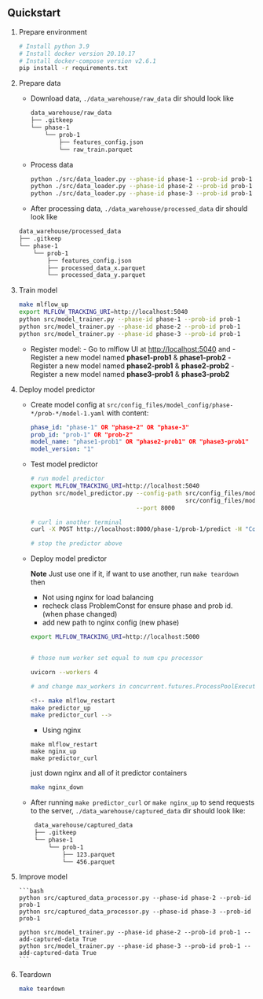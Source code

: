 ## Quickstart

1.  Prepare environment

    ```bash
    # Install python 3.9
    # Install docker version 20.10.17
    # Install docker-compose version v2.6.1
    pip install -r requirements.txt
    ```

2.  Prepare data

    -   Download data, `./data_warehouse/raw_data` dir should look like

        ```bash
        data_warehouse/raw_data
        ├── .gitkeep
        └── phase-1
            └── prob-1
                ├── features_config.json
                └── raw_train.parquet
        ```

    -   Process data

        ```bash
        python ./src/data_loader.py --phase-id phase-1 --prob-id prob-1
        python ./src/data_loader.py --phase-id phase-2 --prob-id prob-1
        python ./src/data_loader.py --phase-id phase-3 --prob-id prob-1
        ```

    -   After processing data, `./data_warehouse/processed_data` dir should look like

    ```bash
    data_warehouse/processed_data
    ├── .gitkeep
    └── phase-1
        └── prob-1
            ├── features_config.json
            ├── processed_data_x.parquet
            └── processed_data_y.parquet
    ```

3. Train model

    ```bash
    make mlflow_up
    export MLFLOW_TRACKING_URI=http://localhost:5040
    python src/model_trainer.py --phase-id phase-1 --prob-id prob-1
    python src/model_trainer.py --phase-id phase-2 --prob-id prob-1 
    python src/model_trainer.py --phase-id phase-3 --prob-id prob-1 
    ```

    -   Register model: - Go to mlflow UI at <http://localhost:5040> and 
                        - Register a new model named **phase1-prob1** & **phase1-prob2**
                        - Register a new model named **phase2-prob1** & **phase2-prob2**
                        - Register a new model named **phase3-prob1** & **phase3-prob2**

4.  Deploy model predictor

    -   Create model config at `src/config_files/model_config/phase-*/prob-*/model-1.yaml` with content: 

        ```yaml
        phase_id: "phase-1" OR "phase-2" OR "phase-3"
        prob_id: "prob-1" OR "prob-2"
        model_name: "phase1-prob1" OR "phase2-prob1" OR "phase3-prob1"
        model_version: "1"
        ```
    -   Test model predictor

        ```bash
        # run model predictor
        export MLFLOW_TRACKING_URI=http://localhost:5040
        python src/model_predictor.py --config-path src/config_files/model_config/phase-1/prob-1/model-1.yaml \
                                                    src/config_files/model_config/phase-1/prob-2/model-1.yaml \
                                      --port 8000

        # curl in another terminal
        curl -X POST http://localhost:8000/phase-1/prob-1/predict -H "Content-Type: application/json" -d @data_warehouse/curl/phase-1/prob-1/payload-1.json

        # stop the predictor above
        ```

    -   Deploy model predictor
        
        **Note** Just use one if it, if want to use another, run ```make teardown``` then 
        - Not using nginx for load balancing
        - recheck class ProblemConst for ensure phase and prob id. (when phase changed)
        - add new path to nginx config (new phase)

        ```bash
        export MLFLOW_TRACKING_URI=http://localhost:5000


        # those num worker set equal to num cpu processor

        uvicorn --workers 4

        # and change max_workers in concurrent.futures.ProcessPoolExecutor() predict function equal to workers uvicorn

        ```

        ```bash
        <!-- make mlflow_restart
        make predictor_up
        make predictor_curl -->
        ```
        - Using nginx
        ```
        make mlflow_restart
        make nginx_up
        make predictor_curl
        ```
        just down nginx and all of it predictor containers
        ```bash
        make nginx_down
        ```

    -   After running `make predictor_curl` or `make nginx_up` to send requests to the server, `./data_warehouse/captured_data` dir should look like:

        ```bash
         data_warehouse/captured_data
         ├── .gitkeep
         └── phase-1
             └── prob-1
                 ├── 123.parquet
                 └── 456.parquet
        ```
5.  Improve model

        ```bash
        python src/captured_data_processor.py --phase-id phase-2 --prob-id prob-1
        python src/captured_data_processor.py --phase-id phase-3 --prob-id prob-1

        python src/model_trainer.py --phase-id phase-2 --prob-id prob-1 --add-captured-data True
        python src/model_trainer.py --phase-id phase-3 --prob-id prob-1 --add-captured-data True
        ```
6.  Teardown

    ```bash
    make teardown
    ```